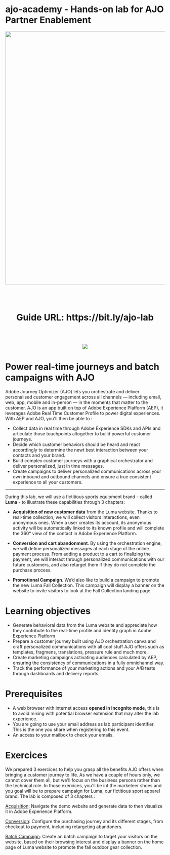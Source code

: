 # ajo-academy - Hands-on lab for AJO Partner Enablement

<p align="center">
<img width="800" src="https://github.com/user-attachments/assets/9c94e953-ab53-4ff6-b4f2-c6e5ea244489" />
</p>


<div>
<br /><br />
<h1 align="center">Guide URL: https://bit.ly/ajo-lab</h1>
<br /><br />
<p align="center">
<img src="https://github.com/user-attachments/assets/5fbb027b-cc3c-43ce-9a09-afad64a23da7" />
</p>
</div>


# Power real-time journeys and batch campaigns with AJO

Adobe Journey Optimizer (AJO) lets you orchestrate and deliver personalised customer engagement across all channels — including email, web, app, mobile and in-person — in the moments that matter to the customer.
AJO is an app built on top of Adobe Experience Platform (AEP), it leverages Adobe Real Time Customer Profile to power digital experiences.  With AEP and AJO,  you'll then be able to : 
- Collect data in real time through Adobe Experience SDKs and APIs and articulate those touchpoints altogether to build powerful customer journeys.
- Decide which customer behaviors should be heard and react accordingly to determine the newt best interaction between your contacts and your brand.
- Build complex customer journeys with a graphical orchestrator and deliver  personalized, just in time messages.
- Create campaigns to deliver personalized communications across your own inbound and outbound channels and ensure a true consistent experience to all your customers.

---

During this lab, we will use a fictitious sports equipment brand - called **Luma** - to illustrate these capabilities through 3 chapters:

- **Acquisition of new customer data** from the Luma website. Thanks to real-time collection, we will collect visitors interactions, even anonymous ones. When a user creates its account, its anonymous activity will be automatically linked to its known profile and will complete the 360° view of the contact in Adobe Experience Platform.

- **Conversion and cart abandonment**. By using the orchestration engine, we will define personalized messages at each stage of the online payment process. From adding a product to a cart to finalizing the payment, we will interact through personalized communications with our future customers, and also retarget them if they do not complete the purchase process.

- **Promotional Campaign**. We’d also like to build a campaign to promote the new Luma Fall Collection. This campaign will display a banner on the website to invite visitors to look at the Fall Collection landing page.



# Learning objectives
- Generate behavioral data from the Luma website and appreciate how they contribute to the real-time profile and identity graph in Adobe Experience Platform
- Prepare a customer journey built using AJO orchestration canva and craft personalized communications with all cool stuff AJO offers such as templates, fragmens, translations, pressure rule and much more.
- Create marketing campaigns activating audiences calculated by AEP, ensuring the consistency of communications in a fully omnichannel way.
- Track the performance of your marketing actions and your A/B tests through dashboards and delivery reports.



# Prerequisites
- A web browser with internet access **opened in incognito mode**, this is to avoid mixing with potential browser extension that may alter the lab experience.
- You are going to use your email address as lab participant identifier. This is the one you share when registering to this event.
- An access to your mailbox to check your emails.



# Exercices
We prepared 3 exercices to help you grasp all the benefits AJO offers when bringing a customer journey to life. As we have a couple of hours only, we cannot cover them all, but we'll focus on the business persona rather than the technical role. In those exercices, you'll be int the marketeer shoes and you goal will be to prepare campaign for Luma, our fictitious sport apparel brand. The lab is composed of 3 chapters : 

[Acquisition](./acquisition.md): Navigate the demo website and generate data to then visualize it in Adobe Experience Platform.

[Conversion](./conversion.md): Configure the purchasing journey and its different stages, from checkout to payment, including retargeting abandoners.

[Batch Campaign](./campaign.md): Create an batch campaign to target your visitors on the website, based on their browsing interest and display a banner on the home page of Luma website to promote the fall outdoor gear  collection.








